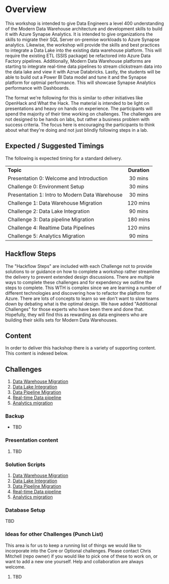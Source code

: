 # Overview

This workshop is intended to give Data Engineers a level 400 understanding of the Modern Data Warehouse architecture and development skills to build it with Azure Synapse Analytics.  It is intended to give organizations the skills to migrate their SQL Server on-premise workloads to Azure Synapse analytics.  Likewise, the workshop will provide the skills and best practices to integrate a Data Lake into the existing data warehouse platform.  This will require the existing ETL (SSIS package) be refactored into Azure Data Factory pipelines.  Additionally, Modern Data Warehouse platforms are starting to integrate real-time data pipelines to stream clickstream data into the data lake and view it with Azrue Databricks.  Lastly, the students will be able to build out a Power BI Data model and tune it and the Synapse platform for optmial performance.  This will showcase Synapse Analytics performance with Dashboards.

The format we're following for this is similar to other initiatives like OpenHack and What the Hack. The material is intended to be light on presentations and heavy on hands on experience. The participants will spend the majority of their time working on challenges. The challenges are not designed to be hands on labs, but rather a business problem with success criteria. The focus here is encouraging the participants to think about what they're doing and not just blindly following steps in a lab.

## Expected / Suggested Timings

The following is expected timing for a standard delivery.

|                                            |                                                                                                                                                       |
| ------------------------------------------ | :---------------------------------------------------------------------------------------------------------------------------------------------------: |
| **Topic** |  **Duration**  |
| Presentation 0:  Welcome and Introduction  | 30 mins |
| Challenge 0: Environment Setup | 30 mins|
| Presentation 1: Intro to Modern Data Warehouse | 30 mins|
| Challenge 1: Data Warehouse Migration | 120 mins |
| Challenge 2: Data Lake Integration | 90 mins |
| Challenge 3: Data pipeline Migration | 180 mins |
| Challenge 4: Realtime Data Pipelines | 120 mins |
| Challenge 5: Analytics Migration | 90 mins |

## Hackflow Steps 

The "Hackflow Steps" are included with each Challenge not to provide solutions to or guidance on how to complete a workshop rather streamline the delivery to prevent extended design discussions.  There are multiple ways to complete these challenges and for expendency we outline the steps to complete.  This WTH is complex since we are learning a number of different technologies and discovering how to refactor the platform for Azure.  There are lots of concepts to learn so we don't want to slow teams down by debating what is the optimal design.  We have added "Additional Challenges" for those experts who have been there and done that.  Hopefully, they will find this as rewarding as data engineers who are building their skills sets for Modern Data Warehouses.

## Content

In order to deliver this hackshop there is a variety of supporting content.   This content is indexed below.

## Challenges
1.  [Data Warehouse Migration](./Guide/Challenge1/readme.md)
2.  [Data Lake Integration](./Guide/Challenge2/readme.md)
3.  [Data Pipeline Migration](./Guide/Challenge3/readme.md)
4.  [Real-time Data pipeline](./Guide/Challenge4/README.md)
5.  [Analytics migration](./Guide/Challenge5/readme.md)

### Backup

* TBD

### Presentation content

1. TBD

### Solution Scripts

1.  [Data Warehouse Migration](./Solutions/Challenge1)
2.  [Data Lake Integration](./Solutions/Challenge2/readme.md)
3.  [Data Pipeline Migration](./Solutions/Challenge3)
4.  [Real-time Data pipeline](./Solutions/Challenge4)
5.  [Analytics migration](./Solutions/Challenge5/readme.md)


### Database Setup

TBD

### Ideas for other Challenges (Punch List)

This area is for us to keep a running list of things we would like to incorporate into the Core or Optional challenges.  Please contact Chris Mitchell (repo owner) if you would like to pick one of these to work on, or want to add a new one yourself.  Help and collaboration are always welcome.

1. TBD
   